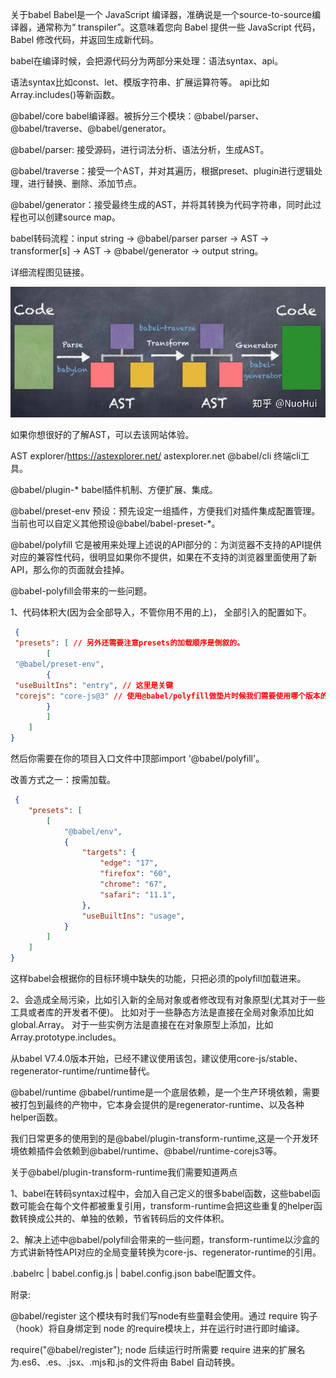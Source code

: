 关于babel
Babel是一个 JavaScript 编译器，准确说是一个source-to-source编译器，通常称为“ transpiler”。这意味着您向 Babel 提供一些 JavaScript 代码，Babel 修改代码，并返回生成新代码。

babel在编译时候，会把源代码分为两部分来处理：语法syntax、api。

语法syntax比如const、let、模版字符串、扩展运算符等。 api比如Array.includes()等新函数。

@babel/core
babel编译器。被拆分三个模块：@babel/parser、@babel/traverse、@babel/generator。

@babel/parser: 接受源码，进行词法分析、语法分析，生成AST。

@babel/traverse：接受一个AST，并对其遍历，根据preset、plugin进行逻辑处理，进行替换、删除、添加节点。

@babel/generator：接受最终生成的AST，并将其转换为代码字符串，同时此过程也可以创建source map。

babel转码流程：input string -> @babel/parser parser -> AST -> transformer[s] -> AST -> @babel/generator -> output string。


详细流程图见链接。

![r如图](./img/babel-run.jpg)

如果你想很好的了解AST，可以去该网站体验。

AST explorer/https://astexplorer.net/
​
astexplorer.net
@babel/cli
终端cli工具。

@babel/plugin-*
babel插件机制、方便扩展、集成。

@babel/preset-env
预设：预先设定一组插件，方便我们对插件集成配置管理。当前也可以自定义其他预设@babel/babel-preset-*。

@babel/polyfill
它是被用来处理上述说的API部分的：为浏览器不支持的API提供对应的兼容性代码，很明显如果你不提供，如果在不支持的浏览器里面使用了新API，那么你的页面就会挂掉。

@babel-polyfill会带来的一些问题。

1、代码体积大(因为会全部导入，不管你用不用的上)， 全部引入的配置如下。
```json
 {
 "presets": [ // 另外还需要注意presets的加载顺序是倒叙的。
        [
 "@babel/preset-env",
        {
 "useBuiltIns": "entry", // 这里是关键
 "corejs": "core-js@3" // 使用@babel/polyfill做垫片时候我们需要使用哪个版本的corejs
        }
        ]
    ]
}
```

然后你需要在你的项目入口文件中顶部import '@babel/polyfill'。


改善方式之一：按需加载。
```json
 {
    "presets": [
        [
            "@babel/env",
            {
                "targets": {
                    "edge": "17",
                    "firefox": "60",
                    "chrome": "67",
                    "safari": "11.1",
                },
                "useBuiltIns": "usage",
            }
        ]
    ]
}
```
 
这样babel会根据你的目标环境中缺失的功能，只把必须的polyfill加载进来。

2、会造成全局污染，比如引入新的全局对象或者修改现有对象原型(尤其对于一些工具或者库的开发者不便)。 比如对于一些静态方法是直接在全局对象添加比如global.Array。 对于一些实例方法是直接在在对象原型上添加，比如Array.prototype.includes。

从babel V7.4.0版本开始，已经不建议使用该包，建议使用core-js/stable、regenerator-runtime/runtime替代。

@babel/runtime
@babel/runtime是一个底层依赖，是一个生产环境依赖，需要被打包到最终的产物中，它本身会提供的是regenerator-runtime、以及各种helper函数。

我们日常更多的使用到的是@babel/plugin-transform-runtime,这是一个开发环境依赖插件会依赖到@babel/runtime、@babel/runtime-corejs3等。

关于@babel/plugin-transform-runtime我们需要知道两点

1、babel在转码syntax过程中，会加入自己定义的很多babel函数，这些babel函数可能会在每个文件都被重复引用，transform-runtime会把这些重复的helper函数转换成公共的、单独的依赖，节省转码后的文件体积。

2、解决上述中@babel/polyfill会带来的一些问题，transform-runtime以沙盒的方式讲新特性API对应的全局变量转换为core-js、regenerator-runtime的引用。

.babelrc | babel.config.js | babel.config.json
babel配置文件。

附录:

@babel/register
这个模块有时我们写node有些童鞋会使用。通过 require 钩子（hook）将自身绑定到 node 的require模块上，并在运行时进行即时编译。

require("@babel/register");
node 后续运行时所需要 require 进来的扩展名为.es6、.es、.jsx、.mjs和.js的文件将由 Babel 自动转换。